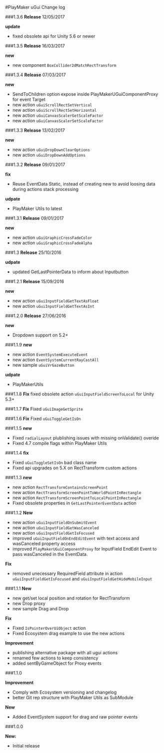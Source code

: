#PlayMaker uGui Change log

###1.3.6
**Release** 12/05/2017

**update** 
- fixed obsolete api for Unity 5.6 or newer 

###1.3.5
**Release** 16/03/2017

**new** 
- new component `BoxCollider2dMatchRectTransform`  


###1.3.4
**Release** 07/03/2017

**new** 
- SendToChildren option expose inside PlayMakerUGuiComponentProxy for event Target  
- new action `uGuiScrollRectSetVertical`  
- new action `uGuiScrollRectSetHorizontal`  
- new action `uGuiCanvasScalerGetScaleFactor`
- new action `uGuiCanvasScalerSetScaleFactor`


###1.3.3
**Release** 13/02/2017  

**new** 
- new action `uGuiDropDownClearOptions`  
- new action `uGuiDropDownAddOptions`  


###1.3.2
**Release** 09/01/2017  

**fix** 
- Reuse EventData Static, instead of creating new to avoid loosing data during actions stack processing  

**udpate**  
- PlayMaker Utils to latest

###1.3.1
**Release** 09/01/2017  

**new**  
- new action `uGuiGraphicCrossFadeColor`  
- new action `uGuiGraphicCrossFadeAlpha`  

###1.3
**Release** 25/10/2016  

**udpate**  
- updated GetLastPointerData to inform about Inputbutton  

###1.2.1
**Release** 15/09/2016  

**new**  
- new action `uGuiInputFieldGetTextAsFloat`  
- new action `uGuiInputFieldGetTextAsInt`  

###1.2.0
**Release** 27/06/2016  

**new**
- Dropdown support on 5.2+  


###1.1.9
**new** 
- new action `EventSystemExecuteEvent` 
- new action `EventSystemCurrentRayCastAll` 
- new sample `uGuiVrGazeButton`

**udpate**
- PlayMakerUtils  


###1.1.8
**Fix** fixed obsolete action `uGuiInputFieldScreenToLocal` for Unity 5.3+

###1.1.7
**Fix** Fixed `uGuiImageGetSprite`

###1.1.6
**Fix** Fixed `uGuiToggleGetIsOn`

###1.1.5
**new**
- Fixed `radialLayout` plublishing issues with missing onValidate() overide  
- Fixed 4.7 compile flags within PlayMaker Utils  


###1.1.4
**fix**
- Fixed `uGuiToggleSetIsOn` bad class name  
- Fixed api upgrades on 5.X on RectTransform custom actions


###1.1.3
**new**
- new action `RectTransformContainsScreenPoint` 
- new action `RectTransformScreenPointToWorldPointInRectangle`
- new action `RectTransformScreenPointToLocalPointInRectangle`
- Fixed obsolete properties in `GetLastPointerEventData` action

###1.1.2
**New**  
- new action `uGuiInputFieldOnSubmitEvent` 
- new action `uGuiInputFieldGetWasCanceled`
- new action `uGuiInputFieldGetIsFocused`
- improved `uGuiInputFieldOnEndEditEvent` with text access and wasCanceled property access
- improved `PlayMakerUGuiComponentProxy` for InputField EndEdit Event to pass wasCanceled in the EventData.
 
**Fix**  
- removed unecessary RequiredField attribute in action `uGuiInputFieldGetIsFocused` and `uGuiInputFieldGetHideMobileInput`  

 
###1.1.1
**New**  
- new get/set local position and rotation for RectTransform  
- new Drop proxy
- new sample Drag and Drop


**Fix**  
- Fixed `IsPointerOverUiObject` action
- Fixed Ecosystem drag example to use the new actions

**Improvement**  
- publishing alternative package with all ugui actions 
- renamed few actions to keep consistency  
- added sentByGameObject for Proxy events

###1.1.0

**Improvement**  
- Comply with Ecosystem versioning and changelog  
- better Git rep structure with PlayMaker Utils as SubModule  

**New**  
- Added EventSystem support for drag and raw pointer events  


###1.0.0

**New:**  
- Initial release  

